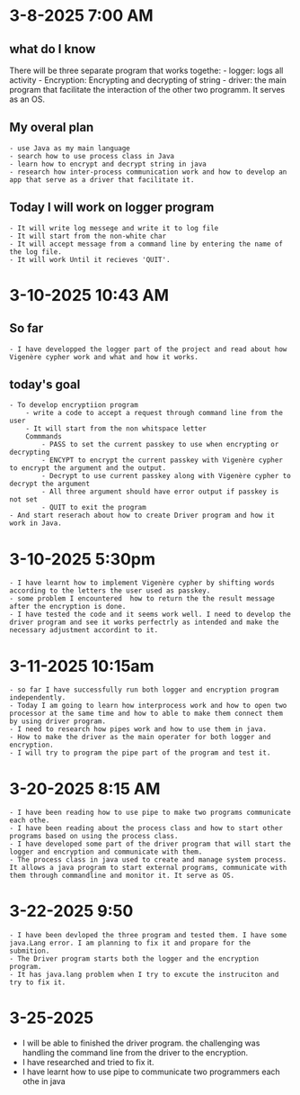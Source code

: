 # 3-8-2025 7:00 AM
## what do I know
There will be three separate program that works togethe:
    - logger: logs all activity
    - Encryption: Encrypting and decrypting of string
    - driver: the main program that facilitate the interaction of the other two programm. It serves as an OS.

## My overal plan
    - use Java as my main language
    - search how to use process class in Java
    - learn how to encrypt and decrypt string in java
    - research how inter-process communication work and how to develop an app that serve as a driver that facilitate it.
## Today I will work on logger program
    - It will write log messege and write it to log file
    - It will start from the non-white char
    - It will accept message from a command line by entering the name of the log file.
    - It will work Until it recieves 'QUIT'.

# 3-10-2025 10:43 AM
##  So far
    - I have developped the logger part of the project and read about how Vigenère cypher work and what and how it works.
## today's goal
    - To develop encryptiion program
        - write a code to accept a request through command line from the user
        - It will start from the non whitspace letter
        Commmands
            - PASS to set the current passkey to use when encrypting or decrypting
            - ENCYPT to encrypt the current passkey with Vigenère cypher to encrypt the argument and the output.
            - Decrypt to use current passkey along with Vigenère cypher to decrypt the argument
            - All three argument should have error output if passkey is not set
            - QUIT to exit the program
    - And start reserach about how to create Driver program and how it work in Java.

# 3-10-2025 5:30pm
    - I have learnt how to implement Vigenère cypher by shifting words according to the letters the user used as passkey.
    - some problem I encountered  how to return the the result message after the encryption is done. 
    - I have tested the code and it seems work well. I need to develop the driver program and see it works perfectrly as intended and make the necessary adjustment accordint to it.


# 3-11-2025 10:15am
    - so far I have successfully run both logger and encryption program independently. 
    - Today I am going to learn how interprocess work and how to open two processor at the same time and how to able to make them connect them by using driver program.
    - I need to research how pipes work and how to use them in java.
    - How to make the driver as the main operater for both logger and encryption.
    - I will try to program the pipe part of the program and test it.
# 3-20-2025 8:15 AM
    - I have been reading how to use pipe to make two programs communicate each othe.
    - I have been reading about the process class and how to start other programs based on using the process class.
    - I have developed some part of the driver program that will start the logger and encryption and communicate with them.
    - The process class in java used to create and manage system process. It allows a java program to start external programs, communicate with them through commandline and monitor it. It serve as OS.
# 3-22-2025 9:50
    - I have been devloped the three program and tested them. I have some java.Lang error. I am planning to fix it and propare for the submition.
    - The Driver program starts both the logger and the encryption program.
    - It has java.lang problem when I try to excute the instruciton and try to fix it.


# 3-25-2025
   - I will be able to finished the driver program. the challenging was handling the command line from the driver to the encryption. 
   - I have researched and tried to fix it.
   - I have learnt how to use pipe to communicate two programmers each othe in java
